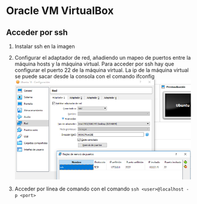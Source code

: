# Oracle VM VirtualBox

## Acceder por ssh

1. Instalar ssh en la imagen

2. Configurar el adaptador de red, añadiendo un mapeo de puertos entre la máquina hosts y la máquina virtual. Para acceder por ssh hay que configurar el puerto 22 de la máquina virtual. La ip de la máquina virtual se puede sacar desde la consola con el comando ifconfig
![image](virtualbox_nat.png)

3. Acceder por línea de comando con el comando ```ssh <user>@localhost -p <port>```

